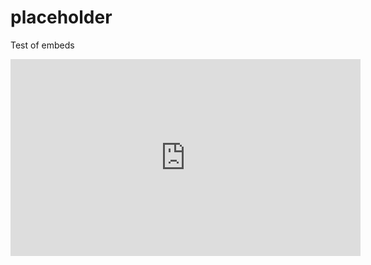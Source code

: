 # placeholder

  
Test of embeds
<p align="center">
  <iframe width="560" height="315" src="https://www.youtube.com/embed/s1PyFzG86Eo" title="YouTube video player" frameborder="0" allow="accelerometer; autoplay; clipboard-write; encrypted-media; gyroscope; picture-in-picture" allowfullscreen></iframe>
</p>
